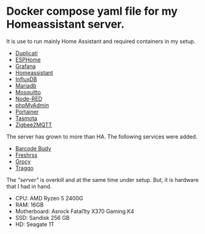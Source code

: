 # Docker compose yaml file for my Homeassistant server. 
It is use to run mainly Home Assistant and required containers in my setup. 
- [Duplicati](https://www.duplicati.com)
- [ESPHome](https://esphome.io/index.html)
- [Grafana](https://grafana.com)
- [Homeassistant](https://www.home-assistant.io)
- [InfluxDB](https://www.influxdata.com)
- [Mariadb](https://mariadb.org)
- [Mosquitto](https://mosquitto.org)
- [Node-RED](https://nodered.org)
- [phpMyAdmin](https://www.phpmyadmin.net)
- [Portainer](https://www.portainer.io)
- [Tasmota](https://tasmota.github.io/docs/)
- [Zigbee2MQTT](https://www.zigbee2mqtt.io)

The server has grown to more than HA. The following services were added.
- [Barcode Budy](https://github.com/Forceu/barcodebuddy)
- [Freshrss](https://freshrss.org)
- [Grocy](https://grocy.info)
- [Traggo](https://traggo.net)

The *"server"* is overkill and at the same time under setup. But, it is hardware that I had in hand. 
- CPU: AMD Ryzen 5 2400G  
- RAM: 16GB  
- Motherboard: Asrock Fatal1ty X370 Gaming K4  
- SSD: Sandisk 256 GB  
- HD: Seagate 1T
